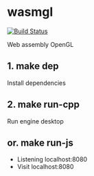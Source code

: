 # wasmgl


[![Build Status](https://travis-ci.com/apanoo/ceditor.svg?branch=master)](https://travis-ci.com/apanoo/ceditor)


Web assembly OpenGL

## 1. make dep

Install dependencies

## 2. make run-cpp

Run engine desktop

## or. make run-js

- Listening localhost:8080
- Visit localhost:8080